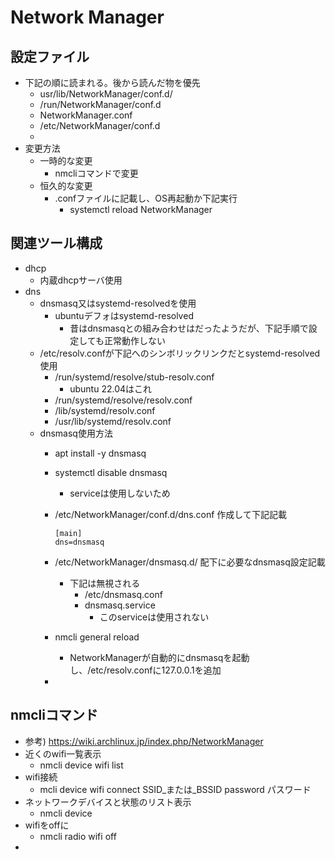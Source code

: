 # Network Manager

## 設定ファイル

- 下記の順に読まれる。後から読んだ物を優先
  - usr/lib/NetworkManager/conf.d/
  - /run/NetworkManager/conf.d
  - NetworkManager.conf
  - /etc/NetworkManager/conf.d
  - 
- 変更方法
  - 一時的な変更
    - nmcliコマンドで変更
  - 恒久的な変更
    - .confファイルに記載し、OS再起動か下記実行
      - systemctl reload NetworkManager

## 関連ツール構成

- dhcp
  - 内蔵dhcpサーバ使用
- dns
  - dnsmasq又はsystemd-resolvedを使用
    - ubuntuデフォはsystemd-resolved
      - 昔はdnsmasqとの組み合わせはだったようだが、下記手順で設定しても正常動作しない
  - /etc/resolv.confが下記へのシンボリックリンクだとsystemd-resolved使用
    - /run/systemd/resolve/stub-resolv.conf
      - ubuntu 22.04はこれ
    - /run/systemd/resolve/resolv.conf
    - /lib/systemd/resolv.conf
    - /usr/lib/systemd/resolv.conf
  - dnsmasq使用方法
    - apt install -y dnsmasq
    - systemctl disable dnsmasq
      - serviceは使用しないため
    - /etc/NetworkManager/conf.d/dns.conf 作成して下記記載

        ```
        [main]
        dns=dnsmasq
        ```
    - /etc/NetworkManager/dnsmasq.d/ 配下に必要なdnsmasq設定記載
      - 下記は無視される
        - /etc/dnsmasq.conf
        - dnsmasq.service
          - このserviceは使用されない
    - nmcli general reload
      - NetworkManagerが自動的にdnsmasqを起動し、/etc/resolv.confに127.0.0.1を追加
    - 

## nmcliコマンド

- 参考) https://wiki.archlinux.jp/index.php/NetworkManager
- 近くのwifi一覧表示
  - nmcli device wifi list
- wifi接続
  - mcli device wifi connect SSID_または_BSSID password パスワード
- ネットワークデバイスと状態のリスト表示
  - nmcli device
- wifiをoffに
  - nmcli radio wifi off
- 

